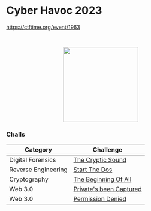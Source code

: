 # Cyber Havoc 2023
https://ctftime.org/event/1963

<br>
<p align="center">
  <a href="https://ctftime.org/event/1963" target="_blank">
    <img src="https://ctftime.org/media/cache/84/82/84822fe878efbbc1b8b9078a480016b2.png" width="200">
  </a>
</p>

### Challs
| Category            | Challenge |
| --------------------| --------- |
| Digital Forensics   | [The Cryptic Sound](https://github.com/nopedawn/CTF/tree/main/CyberHavoc23/The_Cryptic_Sound#the-cryptic-sound) |
| Reverse Engineering | [Start The Dos](https://github.com/nopedawn/CTF/tree/main/CyberHavoc23/Start_The_Dos#start-the-dos) |
| Cryptography | [The Beginning Of All](https://github.com/nopedawn/CTF/tree/main/CyberHavoc23/The_Beginning_Of_All#the-beginning-of-all) |
| Web 3.0 | [Private's been Captured](https://github.com/nopedawn/CTF/tree/main/CyberHavoc23/Web3.0#privates-been-captured) |
| Web 3.0 | [Permission Denied](https://github.com/nopedawn/CTF/tree/main/CyberHavoc23/Web3.0#permission-denied) |
